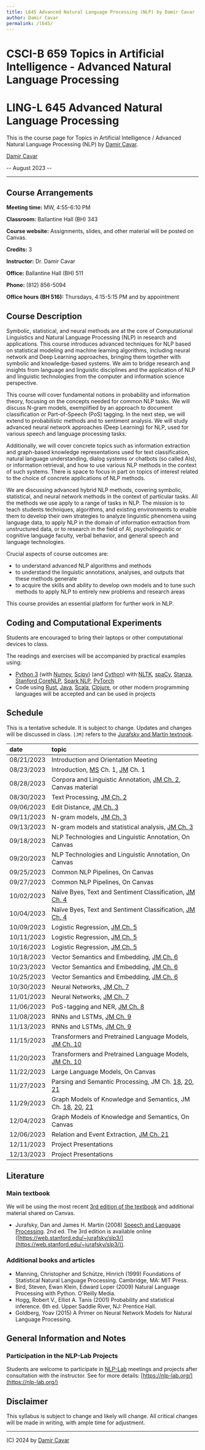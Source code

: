 ```yaml
---
title: L645 Advanced Natural Language Processing (NLP) by Damir Cavar
author: Damir Cavar
permalink: /l645/
---
```

# CSCI-B 659 Topics in Artificial Intelligence - Advanced Natural Language Processing
# LING-L 645 Advanced Natural Language Processing

This is the course page for Topics in Artificial Intelligence / Advanced Natural Language Processing (NLP) by [Damir Cavar].

[Damir Cavar]

-- August 2023 --

----

## Course Arrangements

**Meeting time:** MW, 4:55-6:10 PM

**Classroom:** Ballantine Hall (BH) 343

**Course website:** Assignments, slides, and other material will be posted on Canvas.

**Credits:** 3

**Instructor:** Dr. Damir Cavar

**Office:** Ballantine Hall (BH) 511

**Phone:** (812) 856-5094

**Office hours (BH 516):** Thursdays, 4:15-5:15 PM and by appointment


## Course Description

Symbolic, statistical, and neural methods are at the core of Computational Linguistics and Natural Language Processing (NLP) in research and applications. This course introduces advanced techniques for NLP based on statistical modeling and machine learning algorithms, including neural network and Deep Learning approaches, bringing them together with symbolic and knowledge-based systems. We aim to bridge research and insights from language and linguistic disciplines and the application of NLP and linguistic technologies from the computer and information science perspective.

This course will cover fundamental notions in probability and information theory, focusing on the concepts needed for common NLP tasks. We will discuss N-gram models, exemplified by an approach to document classification or Part-of-Speech (PoS) tagging. In the next step, we will extend to probabilistic methods and to sentiment analysis. We will study advanced neural network approaches (Deep Learning) for NLP, used for various speech and language processing tasks.

Additionally, we will cover concrete topics such as information extraction and graph-based knowledge representations used for text classification, natural language understanding, dialog systems or chatbots (so called AIs), or information retrieval, and how to use various NLP methods in the context of such systems. There is space to focus in part on topics of interest related to the choice of concrete applications of NLP methods.

We are discussing advanced hybrid NLP methods, covering symbolic, statistical, and neural network methods in the context of particular tasks. All the methods we use apply to a range of tasks in NLP. The mission is to teach students techniques, algorithms, and existing environments to enable them to develop their own strategies to analyze linguistic phenomena using language data, to apply NLP in the domain of information extraction from unstructured data, or to research in the field of AI, psycholinguistic or cognitive language faculty, verbal behavior, and general speech and language technologies.

Crucial aspects of course outcomes are:

- to understand advanced NLP algorithms and methods
- to understand the linguistic annotations, analyses, and outputs that these methods generate
- to acquire the skills and ability to develop own models and to tune such methods to apply NLP to entirely new problems and research areas

This course provides an essential platform for further work in NLP.


## Coding and Computational Experiments

Students are encouraged to bring their laptops or other computational devices to class.

The readings and exercises will be accompanied by practical examples using:

- [Python 3]  (with [Numpy], [Scipy]) (and [Cython]) with [NLTK], [spaCy], [Stanza], [Stanford CoreNLP], [Spark NLP], [PyTorch]
- Code using [Rust], [Java], [Scala], [Clojure], or other modern programming languages will be accepted and can be used in projects


## Schedule

This is a tentative schedule. It is subject to change. Updates and changes will be discussed in class. `[JM]` refers to the [Jurafsky and Martin textnook](https://web.stanford.edu/~jurafsky/slp3/).

| date | topic |
|:-----|:------|
| 08/21/2023 | 	Introduction and Orientation Meeting		|
| 08/23/2023 | 	Introduction, [MS] Ch. 1, [JM] Ch. 1	|
| 08/28/2023 | 	Corpora and Linguistic Annotation, [JM Ch. 2](https://web.stanford.edu/~jurafsky/slp3/2.pdf), Canvas material |
| 08/30/2023 | 	Text Processing, [JM Ch. 2](https://web.stanford.edu/~jurafsky/slp3/2.pdf) |
| 09/06/2023 | 	Edit Distance, [JM Ch. 3](https://web.stanford.edu/~jurafsky/slp3/3.pdf) |
| 09/11/2023 | 	N-gram models, [JM Ch. 3](https://web.stanford.edu/~jurafsky/slp3/3.pdf) |
| 09/13/2023 | 	N-gram models and statistical analysis, [JM Ch. 3](https://web.stanford.edu/~jurafsky/slp3/3.pdf)	|
| 09/18/2023 | 	NLP Technologies and Linguistic Annotation, On Canvas |
| 09/20/2023 | 	NLP Technologies and Linguistic Annotation, On Canvas |
| 09/25/2023 | 	Common NLP Pipelines, On Canvas |
| 09/27/2023 | 	Common NLP Pipelines, On Canvas |
| 10/02/2023 | 	Naïve Byes, Text and Sentiment Classification, [JM Ch. 4](https://web.stanford.edu/~jurafsky/slp3/4.pdf) |
| 10/04/2023 | 	Naïve Byes, Text and Sentiment Classification, [JM Ch. 4](https://web.stanford.edu/~jurafsky/slp3/4.pdf)	|
| 10/09/2023 | 	Logistic Regression, [JM Ch. 5](https://web.stanford.edu/~jurafsky/slp3/5.pdf) |
| 10/11/2023 | 	Logistic Regression, [JM Ch. 5](https://web.stanford.edu/~jurafsky/slp3/5.pdf) |
| 10/16/2023 | 	Logistic Regression, [JM Ch. 5](https://web.stanford.edu/~jurafsky/slp3/5.pdf) |
| 10/18/2023 | 	Vector Semantics and Embedding, [JM Ch. 6](https://web.stanford.edu/~jurafsky/slp3/6.pdf) |
| 10/23/2023 | 	Vector Semantics and Embedding, [JM Ch. 6](https://web.stanford.edu/~jurafsky/slp3/6.pdf) |
| 10/25/2023 | 	Vector Semantics and Embedding, [JM Ch. 6](https://web.stanford.edu/~jurafsky/slp3/6.pdf) |
| 10/30/2023 | 	Neural Networks, [JM Ch. 7](https://web.stanford.edu/~jurafsky/slp3/7.pdf) |
| 11/01/2023 | 	Neural Networks, [JM Ch. 7](https://web.stanford.edu/~jurafsky/slp3/7.pdf) |
| 11/06/2023 | 	PoS-tagging and NER, [JM Ch. 8](https://web.stanford.edu/~jurafsky/slp3/8.pdf) |	
| 11/08/2023 | 	RNNs and LSTMs, [JM Ch. 9](https://web.stanford.edu/~jurafsky/slp3/9.pdf) |
| 11/13/2023 | 	RNNs and LSTMs, [JM Ch. 9](https://web.stanford.edu/~jurafsky/slp3/9.pdf) |
| 11/15/2023 | 	Transformers and Pretrained Language Models, [JM Ch. 10](https://web.stanford.edu/~jurafsky/slp3/10.pdf)	 |
| 11/20/2023 | 	Transformers and Pretrained Language Models, [JM Ch. 10](https://web.stanford.edu/~jurafsky/slp3/10.pdf)	 |
| 11/22/2023 | 	Large Language Models, On Canvas |
| 11/27/2023 | 	Parsing and Semantic Processing, JM Ch. [18](https://web.stanford.edu/~jurafsky/slp3/18.pdf), [20](https://web.stanford.edu/~jurafsky/slp3/20.pdf), [21](https://web.stanford.edu/~jurafsky/slp3/21.pdf)	|
| 11/29/2023 | 	Graph Models of Knowledge and Semantics, JM Ch. [18](https://web.stanford.edu/~jurafsky/slp3/18.pdf), [20](https://web.stanford.edu/~jurafsky/slp3/20.pdf), [21](https://web.stanford.edu/~jurafsky/slp3/21.pdf)	|
| 12/04/2023 | 	Graph Models of Knowledge and Semantics, On Canvas	|
| 12/06/2023 | 	Relation and Event Extraction, [JM Ch. 21](https://web.stanford.edu/~jurafsky/slp3/21.pdf)	|
| 12/11/2023 | 	Project Presentations |
| 12/13/2023 | 	Project Presentations |


## Literature

### Main textbook

We will be using the most recent [3rd edition of the textbook](https://web.stanford.edu/~jurafsky/slp3/) and additional material shared on Canvas.

- Jurafsky, Dan and James H. Martin (2008) [Speech and Language Processing](https://web.stanford.edu/~jurafsky/slp3/). 2nd ed. The 3rd edition is available online ([https://web.stanford.edu/~jurafsky/slp3/](https://web.stanford.edu/~jurafsky/slp3/)).


### Additional books and articles

- Manning, Christopher and Schütze, Hinrich (1999) Foundations of Statistical Natural Language Processing. Cambridge, MA: MIT Press.
- Bird, Steven, Ewan Klein, Edward Loper (2009) Natural Language Processing with Python. O'Reilly Media.
- Hogg, Robert V., Elliot A. Tanis (2001) Probability and statistical inference. 6th ed. Upper Saddle River, NJ: Prentice Hall.
- Goldberg, Yoav (2015) A Primer on Neural Network Models for Natural Language Processing.


## General Information and Notes

### Participation in the NLP-Lab Projects

Students are welcome to participate in [NLP-Lab] meetings and projects after consultation with the instructor. See for more details: [https://nlp-lab.org/](https://nlp-lab.org/)



## Disclaimer

This syllabus is subject to change and likely will change. All critical changes will be made in writing, with ample time for adjustment.


----

(C) 2024 by [Damir Cavar]



[Damir Cavar]: http://damir.cavar.me/ "Damir Cavar"
[NLP-Lab]: https://nlp-lab.org/ "Natural Language Processing Lab"
[Python 3]: https://www.python.org/ "Python 3.x"
[Numpy]: https://numpy.org/ "Numpy"
[Scipy]: https://scipy.org/ "Scipy"
[Cython]: https://cython.org/ "Cython"
[NLTK]: https://www.nltk.org/ "The Natural Language Toolkit"
[spaCy]: https://spacy.io/ "spaCy"
[Stanza]: https://stanfordnlp.github.io/stanza/ "stanza"
[Stanford CoreNLP]: https://stanfordnlp.github.io/CoreNLP/ "Stanford Core NLP"
[Spark NLP]: https://github.com/JohnSnowLabs/spark-nlp-workshop/tree/master/tutorials/Certification_Trainings "Spark NLP"
[PyTorch]: https://pytorch.org/ "PyTorch"
[Rust]: https://www.rust-lang.org/ "Rust"
[Java]: https://www.java.com/ "Java"
[Scala]: https://www.scala-lang.org/ "Scala"
[Clojure]: https://clojure.org/ "Clojure"
[JM]: https://web.stanford.edu/~jurafsky/slp3/ "Jurafsky and Martin - Speech and Language Processing"
[MS]: https://nlp.stanford.edu/fsnlp/ "Foundations of Statistical Natural Language Processing"
